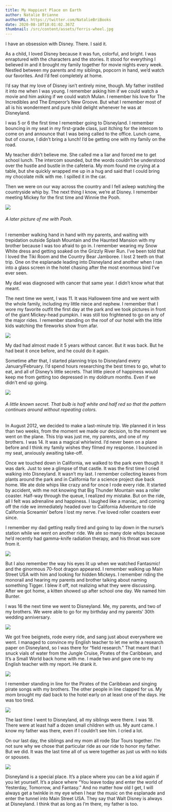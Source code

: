 ```yaml
---
title: My Happiest Place on Earth
author: Natalie Brianne
authorURL: https://twitter.com/NatalieBriBooks
date: 2020-08-10T18:01:02.367Z
thumbnail: /src/content/assets/ferris-wheel.jpg
---
```

I have an obsession with Disney. There. I said it.

As a child, I loved Disney because it was fun, colorful, and bright. I was enraptured with the characters and the stories. It stood for everything I believed in and it brought my family together for movie nights every week. Nestled between my parents and my siblings, popcorn in hand, we’d watch our favorites. And I’d feel completely at home. 

I’d say that my love of Disney isn’t entirely mine, though. My father instilled it into me when I was young. I remember asking him if we could watch a movie and him asking if we could watch Mulan. I remember his love for The Incredibles and The Emperor’s New Groove. But what I remember most of all is his wonderment and pure child delight whenever he was at Disneyland.

I was 5 or 6 the first time I remember going to Disneyland. I remember bouncing in my seat in my first-grade class, just itching for the intercom to come on and announce that I was being called to the office. Lunch came, but of course, I didn’t bring a lunch! I’d be getting one with my family on the road.

My teacher didn’t believe me. She called me a liar and forced me to get school lunch. The intercom sounded, but the words couldn’t be understood over the hustle and bustle in the cafeteria. My mom found me crying at a table, but she quickly wrapped me up in a hug and said that I could bring my chocolate milk with me. I spilled it in the car. 

Then we were on our way across the country and I fell asleep watching the countryside whip by. The next thing I know, we’re at Disney. I remember meeting Mickey for the first time and Winnie the Pooh. 

![](/src/content/assets/winnie-the-pooh-.jpeg)

###### A later picture of me with Pooh.

I remember walking hand in hand with my parents, and waiting with trepidation outside Splash Mountain and the Haunted Mansion with my brother because I was too afraid to go in. I remember wearing my Snow White dress and getting soaked on the Grizzly River Run. I’ve been told that I loved the Tiki Room and the Country Bear Jamboree. I lost 2 teeth on that trip. One on the esplanade leading into Disneyland and another when I ran into a glass screen in the hotel chasing after the most enormous bird I’ve ever seen.

My dad was diagnosed with cancer that same year. I didn’t know what that meant.

The next time we went, I was 11. It was Halloween time and we went with the whole family, including my little niece and nephew. I remember that I wore my favorite outfit the first day at the park and we took pictures in front of the giant Mickey-head pumpkin. I was still too frightened to go on any of the major rides. I remember standing on the roof of our hotel with the little kids watching the fireworks show from afar. 

![](/src/content/assets/pumpkin.jpg)

My dad had almost made it 5 years without cancer. But it was back. But he had beat it once before, and he could do it again.

Sometime after that, I started planning trips to Disneyland every January/February. I’d spend hours researching the best times to go, what to eat, and all of Disney’s little secrets. That little piece of happiness would keep me from getting too depressed in my doldrum months. Even if we didn’t end up going. 

![](/src/content/assets/red-and-whiet.jpg)

###### A little known secret. That bulb is half white and half red so that the pattern continues around without repeating colors.

In August 2012, we decided to make a last-minute trip. We planned it in less than two weeks, from the moment we made our decision, to the moment we went on the plane. This trip was just me, my parents, and one of my brothers. I was 14. It was a magical whirlwind. I’d never been on a plane before and I think my family wishes they filmed my response. I bounced in my seat, anxiously awaiting take-off. 

Once we touched down in California, we walked to the park even though it was dark. Just to see a glimpse of that castle. It was the first time I cried walking into Disneyland. It wasn’t my last. I remember collecting leaves from plants around the park and in California for a science project due back home. We ate dole whips like crazy and for once I rode every ride. It started by accident, with me not knowing that Big Thunder Mountain was a roller coaster. Half-way through the queue, I realized my mistake. But on the ride, all I felt was adrenaline and happiness. I laughed like a maniac, and coming off the ride we immediately headed over to California Adventure to ride California Screamin’ before I lost my nerve. I’ve loved roller coasters ever since. 

I remember my dad getting really tired and going to lay down in the nurse’s station while we went on another ride. We ate so many dole whips because he’d recently had gamma-knife radiation therapy, and his throat was sore from it.

![](/src/content/assets/maynard.jpg)

But I also remember the way his eyes lit up when we watched Fantasmic! and the ginormous 70-foot dragon appeared. I remember walking up Main Street USA with him and looking for hidden Mickeys. I remember riding the monorail and hearing my parents and brother talking about naming something Tigger. I blew it off, not realizing what they were discussing. After we got home, a kitten showed up after school one day. We named him Bunter.

I was 16 the next time we went to Disneyland. Me, my parents, and two of my brothers. We were able to go for my birthday and my parents’ 30th wedding anniversary. 

![](/src/content/assets/img_0451.jpg)

We got free beignets, rode every ride, and sang just about everywhere we went. I managed to convince my English teacher to let me write a research paper on Disneyland, so I was there for “field research.” That meant that I snuck vials of water from the Jungle Cruise, Pirates of the Caribbean, and It’s a Small World back home with me. I made two and gave one to my English teacher with my report. He drank it. 

![](/src/content/assets/walking-into-disney.jpeg)

I remember standing in line for the Pirates of the Caribbean and singing pirate songs with my brothers. The other people in line clapped for us. My mom brought my dad back to the hotel early on at least one of the days. He was too tired. 

![](/src/content/assets/img_0452.jpg)

The last time I went to Disneyland, all my siblings were there. I was 18. There were at least half a dozen small children with us. My aunt came. I know my father was there, even if I couldn’t see him. I cried a lot. 

On our last day, the siblings and my mom all rode Star Tours together. I’m not sure why we chose that particular ride as our ride to honor my father. But we did. It was the last time all of us were together as just us with no kids or spouses. 

![](/src/content/assets/img_0444.jpg)

Disneyland is a special place. It’s a place where you can be a kid again if you let yourself. It’s a place where “You leave today and enter the world of Yesterday, Tomorrow, and Fantasy.” And no matter how old I get, I will always get a twinkle in my eye when I hear the music on the esplanade and enter the tunnel into Main Street USA. They say that Walt Disney is always at Disneyland. I think that as long as I’m there, my father is too.